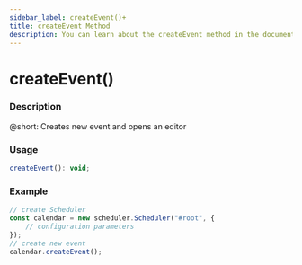 ```yaml
---
sidebar_label: createEvent()+
title: createEvent Method
description: You can learn about the createEvent method in the documentation of the DHTMLX JavaScript Scheduler library. Browse developer guides and API reference, try out code examples and live demos, and download a free 30-day evaluation version of DHTMLX Scheduler.
---
```


# createEvent()

### Description

@short: Creates new event and opens an editor

### Usage

~~~jsx {}
createEvent(): void;
~~~

### Example

~~~jsx {6}
// create Scheduler
const calendar = new scheduler.Scheduler("#root", {
	// configuration parameters
});
// create new event
calendar.createEvent();
~~~
